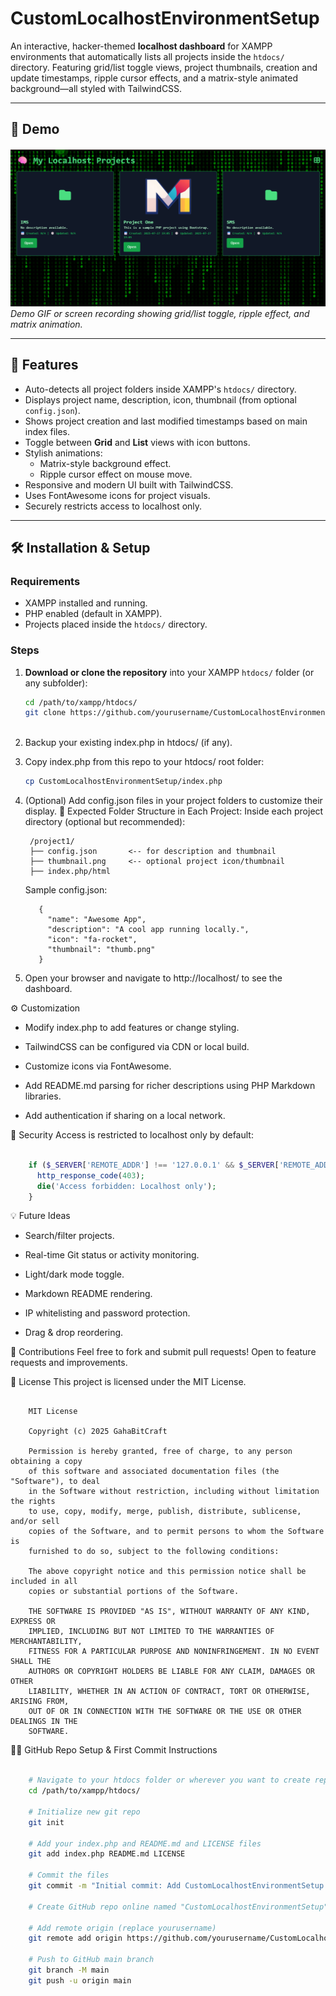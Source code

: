 # CustomLocalhostEnvironmentSetup

An interactive, hacker-themed **localhost dashboard** for XAMPP environments that automatically lists all projects inside the `htdocs/` directory. Featuring grid/list toggle views, project thumbnails, creation and update timestamps, ripple cursor effects, and a matrix-style animated background—all styled with TailwindCSS.

---

## 🚀 Demo

![Dashboard Demo](demo-grid.png)
*Demo GIF or screen recording showing grid/list toggle, ripple effect, and matrix animation.*

---

## 🧩 Features

- Auto-detects all project folders inside XAMPP's `htdocs/` directory.
- Displays project name, description, icon, thumbnail (from optional `config.json`).
- Shows project creation and last modified timestamps based on main index files.
- Toggle between **Grid** and **List** views with icon buttons.
- Stylish animations:
  - Matrix-style background effect.
  - Ripple cursor effect on mouse move.
- Responsive and modern UI built with TailwindCSS.
- Uses FontAwesome icons for project visuals.
- Securely restricts access to localhost only.

---

## 🛠 Installation & Setup

### Requirements

- XAMPP installed and running.
- PHP enabled (default in XAMPP).
- Projects placed inside the `htdocs/` directory.

### Steps

1. **Download or clone the repository** into your XAMPP `htdocs/` folder (or any subfolder):

   ```bash
   cd /path/to/xampp/htdocs/
   git clone https://github.com/yourusername/CustomLocalhostEnvironmentSetup.git
  
2. Backup your existing index.php in htdocs/ (if any).

3. Copy index.php from this repo to your htdocs/ root folder:

    ```bash
    cp CustomLocalhostEnvironmentSetup/index.php
    ```

4. (Optional) Add config.json files in your project folders to customize their display.
    📁 Expected Folder Structure in Each Project:
     Inside each project directory (optional but recommended):
        
        /project1/
        ├── config.json       <-- for description and thumbnail
        ├── thumbnail.png     <-- optional project icon/thumbnail
        ├── index.php/html
        
    Sample config.json:

          {
            "name": "Awesome App",
            "description": "A cool app running locally.",
            "icon": "fa-rocket",
            "thumbnail": "thumb.png"
          }
    
5. Open your browser and navigate to http://localhost/ to see the dashboard.

⚙️ Customization
  - Modify index.php to add features or change styling.
  
  - TailwindCSS can be configured via CDN or local build.
  
  - Customize icons via FontAwesome.
  
  - Add README.md parsing for richer descriptions using PHP Markdown libraries.
  
  - Add authentication if sharing on a local network.

🔐 Security
Access is restricted to localhost only by default:

  ```php

      if ($_SERVER['REMOTE_ADDR'] !== '127.0.0.1' && $_SERVER['REMOTE_ADDR'] !== '::1') {
        http_response_code(403);
        die('Access forbidden: Localhost only');
      }
  ```
💡 Future Ideas

  - Search/filter projects.
  
  - Real-time Git status or activity monitoring.
  
  - Light/dark mode toggle.
  
  - Markdown README rendering.
  
  - IP whitelisting and password protection.
  
  - Drag & drop reordering.

🙌 Contributions
  Feel free to fork and submit pull requests! Open to feature requests and improvements.

📄 License
  This project is licensed under the MIT License.

  ```text

      MIT License
      
      Copyright (c) 2025 GahaBitCraft
      
      Permission is hereby granted, free of charge, to any person obtaining a copy
      of this software and associated documentation files (the "Software"), to deal
      in the Software without restriction, including without limitation the rights
      to use, copy, modify, merge, publish, distribute, sublicense, and/or sell 
      copies of the Software, and to permit persons to whom the Software is 
      furnished to do so, subject to the following conditions:
      
      The above copyright notice and this permission notice shall be included in all 
      copies or substantial portions of the Software.
      
      THE SOFTWARE IS PROVIDED "AS IS", WITHOUT WARRANTY OF ANY KIND, EXPRESS OR 
      IMPLIED, INCLUDING BUT NOT LIMITED TO THE WARRANTIES OF MERCHANTABILITY, 
      FITNESS FOR A PARTICULAR PURPOSE AND NONINFRINGEMENT. IN NO EVENT SHALL THE 
      AUTHORS OR COPYRIGHT HOLDERS BE LIABLE FOR ANY CLAIM, DAMAGES OR OTHER 
      LIABILITY, WHETHER IN AN ACTION OF CONTRACT, TORT OR OTHERWISE, ARISING FROM, 
      OUT OF OR IN CONNECTION WITH THE SOFTWARE OR THE USE OR OTHER DEALINGS IN THE 
      SOFTWARE.
   ``` 

🧑‍💻 GitHub Repo Setup & First Commit Instructions
  ```bash

      # Navigate to your htdocs folder or wherever you want to create repo
      cd /path/to/xampp/htdocs/
      
      # Initialize new git repo
      git init
      
      # Add your index.php and README.md and LICENSE files
      git add index.php README.md LICENSE
      
      # Commit the files
      git commit -m "Initial commit: Add CustomLocalhostEnvironmentSetup dashboard"
      
      # Create GitHub repo online named "CustomLocalhostEnvironmentSetup" (via GitHub UI)
      
      # Add remote origin (replace yourusername)
      git remote add origin https://github.com/yourusername/CustomLocalhostEnvironmentSetup.git
      
      # Push to GitHub main branch
      git branch -M main
      git push -u origin main
  ```
